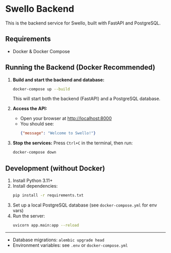 # Swello Backend

This is the backend service for Swello, built with FastAPI and PostgreSQL.

## Requirements
- Docker & Docker Compose

## Running the Backend (Docker Recommended)

1. **Build and start the backend and database:**
   ```sh
   docker-compose up --build
   ```
   This will start both the backend (FastAPI) and a PostgreSQL database.

2. **Access the API:**
   - Open your browser at [http://localhost:8000](http://localhost:8000)
   - You should see:
     ```json
     {"message": "Welcome to Swello!"}
     ```

3. **Stop the services:**
   Press `Ctrl+C` in the terminal, then run:
   ```sh
   docker-compose down
   ```

## Development (without Docker)

1. Install Python 3.11+
2. Install dependencies:
   ```sh
   pip install -r requirements.txt
   ```
3. Set up a local PostgreSQL database (see `docker-compose.yml` for env vars)
4. Run the server:
   ```sh
   uvicorn app.main:app --reload
   ```

---

- Database migrations: `alembic upgrade head`
- Environment variables: see `.env` or `docker-compose.yml`
